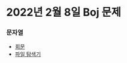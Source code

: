 # 2022년 2월 8일 Boj 문제

### 문자열

- [회문](https://www.acmicpc.net/problem/17609)
- [파일 탐색기](https://www.acmicpc.net/problem/20210)
